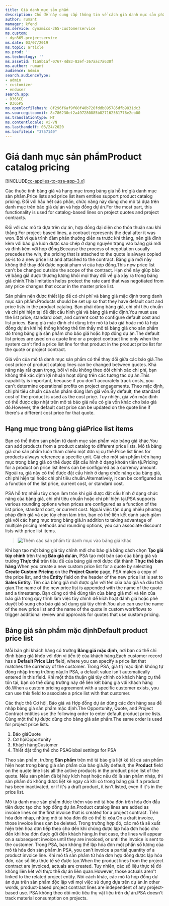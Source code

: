 ```yaml
---
title: Giá danh mục sản phẩm
description: Chủ đề này cung cấp thông tin về cách giá danh mục sản phẩm hoạt động trong Dynamics 365 Project Service Automation (PSA).
author: rumant
manager: kfend
ms.service: dynamics-365-customerservice
ms.custom:
- dyn365-projectservice
ms.date: 03/07/2019
ms.topic: article
ms.prod: ''
ms.technology: ''
ms.assetid: f1a8b1af-0767-4d83-82ef-367aac7a630f
ms.author: rumant
audience: Admin
search.audienceType:
- admin
- customizer
- enduser
search.app:
- D365CE
- D365PS
ms.openlocfilehash: 8f296f6af9f60f40b726fddb095785dfb9831dc3
ms.sourcegitcommit: 8c786230ef2a497280885b827162561776e2eb00
ms.translationtype: HT
ms.contentlocale: vi-VN
ms.lasthandoff: 03/24/2020
ms.locfileid: "3757140"
---
```

# <a name="product-catalog-pricing"></a><span data-ttu-id="77b16-103">Giá danh mục sản phẩm</span><span class="sxs-lookup"><span data-stu-id="77b16-103">Product catalog pricing</span></span> 

[!INCLUDE[cc-applies-to-psa-app-3.x](../includes/cc-applies-to-psa-app-3x.md)]


<span data-ttu-id="77b16-104">Các thuộc tính bảng giá và hạng mục trong bảng giá hỗ trợ giá danh mục sản phẩm.</span><span class="sxs-lookup"><span data-stu-id="77b16-104">Price lists and price list item entities support product catalog pricing.</span></span> <span data-ttu-id="77b16-105">Đối với hầu hết các phần, chức năng này dùng cho mô tả dựa trên danh mục trên báo giá dự án và hợp đồng dự án.</span><span class="sxs-lookup"><span data-stu-id="77b16-105">For the most part, this functionality is used for catalog-based lines on project quotes and project contracts.</span></span>

<span data-ttu-id="77b16-106">Đối với các mô tả dựa trên dự án, hợp đồng đại diện cho thỏa thuận sau khi thắng.</span><span class="sxs-lookup"><span data-stu-id="77b16-106">For project-based lines, a contract represents the deal after it was won.</span></span> <span data-ttu-id="77b16-107">Bởi vì quá trình đàm phán thường diễn ra trước khi thắng, nên giá đính kèm với báo giá luôn được sao chép ở dạng nguyên trạng vào bảng giá mới và đính kèm với hợp đồng.</span><span class="sxs-lookup"><span data-stu-id="77b16-107">Because the process of negotiation usually precedes the win, the pricing that is attached to the quote is always copied as-is to a new price list and attached to the contract.</span></span> <span data-ttu-id="77b16-108">Bảng giá mới này không thể thay đổi được ngoài phạm vi của hợp đồng.</span><span class="sxs-lookup"><span data-stu-id="77b16-108">This new price list can't be changed outside the scope of the contract.</span></span> <span data-ttu-id="77b16-109">Hạn chế này giúp bảo vệ bảng giá được thương lượng khỏi mọi thay đổi về giá xảy ra trong bảng giá chính.</span><span class="sxs-lookup"><span data-stu-id="77b16-109">This limitation helps protect the rate card that was negotiated from any price changes that occur in the master price list.</span></span>

<span data-ttu-id="77b16-110">Sản phẩm nên được thiết lập để có chi phí và bảng giá mặc định trong danh mục sản phẩm.</span><span class="sxs-lookup"><span data-stu-id="77b16-110">Products should be set up so that they have default cost and price lists in the product catalog.</span></span> <span data-ttu-id="77b16-111">Bạn phải dùng bảng giá, chi phí tiêu chuẩn và chi phí hiện tại để đặt cấu hình giá và bảng giá mặc định.</span><span class="sxs-lookup"><span data-stu-id="77b16-111">You must use the list price, standard cost, and current cost to configure default cost and list prices.</span></span> <span data-ttu-id="77b16-112">Bảng giá mặc định chỉ dùng trên mô tả báo giá hoặc mô tả hợp đồng dự án khi hệ thống không thể tìm thấy mô tả bảng giá cho sản phẩm đó trong bảng giá sản phẩm cho báo giá hoặc hợp đồng dự án.</span><span class="sxs-lookup"><span data-stu-id="77b16-112">The default list prices are used on a quote line or a project contract line only when the system can't find a price list line for that product in the product price list for the quote or project contract.</span></span>

<span data-ttu-id="77b16-113">Giá vốn của mô tả danh mục sản phẩm có thể thay đổi giữa các báo giá.</span><span class="sxs-lookup"><span data-stu-id="77b16-113">The cost price of product catalog lines can be changed between quotes.</span></span> <span data-ttu-id="77b16-114">Khả năng này rất quan trọng, bởi vì nếu không theo dõi chính xác chi phí, bạn không thể xác định lợi nhuận hoạt động trên các tương tác dự án.</span><span class="sxs-lookup"><span data-stu-id="77b16-114">This capability is important, because if you don't accurately track costs, you can't determine operational profits on project engagements.</span></span> <span data-ttu-id="77b16-115">Theo mặc định, chi phí tiêu chuẩn của sản phẩm dùng làm giá vốn.</span><span class="sxs-lookup"><span data-stu-id="77b16-115">By default, the standard cost of the product is used as the cost price.</span></span> <span data-ttu-id="77b16-116">Tuy nhiên, giá vốn mặc định có thể được cập nhật trên mô tả báo giá nếu có giá vốn khác cho báo giá đó.</span><span class="sxs-lookup"><span data-stu-id="77b16-116">However, the default cost price can be updated on the quote line if there's a different cost price for that quote.</span></span>

## <a name="price-list-items"></a><span data-ttu-id="77b16-117">Hạng mục trong bảng giá</span><span class="sxs-lookup"><span data-stu-id="77b16-117">Price list items</span></span>

<span data-ttu-id="77b16-118">Bạn có thể thêm sản phẩm từ danh mục sản phẩm vào bảng giá khác.</span><span class="sxs-lookup"><span data-stu-id="77b16-118">You can add products from a product catalog to different price lists.</span></span> <span data-ttu-id="77b16-119">Mô tả bảng giá cho sản phẩm luôn tham chiếu một đơn vị cụ thể.</span><span class="sxs-lookup"><span data-stu-id="77b16-119">Price list lines for products always reference a specific unit.</span></span> <span data-ttu-id="77b16-120">Giá cho một sản phẩm trên hạng mục trong bảng giá có thể được đặt cấu hình ở dạng khoản tiền tệ.</span><span class="sxs-lookup"><span data-stu-id="77b16-120">Pricing for a product on price list items can be configured as a currency amount.</span></span> <span data-ttu-id="77b16-121">Ngoài ra, giá này có thể được đặt cấu hình ở dạng chức năng của bảng giá, chi phí hiện tại hoặc chi phí tiêu chuẩn.</span><span class="sxs-lookup"><span data-stu-id="77b16-121">Alternatively, it can be configured as a function of the list price, current cost, or standard cost.</span></span>

<span data-ttu-id="77b16-122">PSA hỗ trợ nhiều tùy chọn làm tròn khi giá được đặt cấu hình ở dạng chức năng của bảng giá, chi phí tiêu chuẩn hoặc chi phí hiện tại.</span><span class="sxs-lookup"><span data-stu-id="77b16-122">PSA supports various rounding options when prices are configured as a function of the list price, standard cost, or current cost.</span></span> <span data-ttu-id="77b16-123">Ngoài việc tận dụng nhiều phương pháp định giá và các tùy chọn làm tròn, bạn có thể liên kết danh sách giảm giá với các hạng mục trong bảng giá.</span><span class="sxs-lookup"><span data-stu-id="77b16-123">In addition to taking advantage of multiple pricing methods and rounding options, you can associate discount lists with price list items.</span></span> 

> ![Thêm các sản phẩm từ danh mục vào bảng giá khác](media/basic-guide-16.png)

<span data-ttu-id="77b16-125">Khi bạn tạo một bảng giá tùy chỉnh mới cho báo giá bằng cách chọn **Tạo giá tùy chỉnh** trên trang **Báo giá dự án**, PSA tạo một bản sao của bảng giá và trường **Thực thể** trên tiêu đề của bảng giá mới được đặt thành **Thực thể bán hàng**.</span><span class="sxs-lookup"><span data-stu-id="77b16-125">When you create a new custom price list for a quote by selecting **Create Custom Pricing** on the **Project Quote** page, PSA makes a copy of the price list, and the **Entity** field on the header of the new price list is set to **Sales Entity**.</span></span> <span data-ttu-id="77b16-126">Tên của bảng giá mới được gắn với tên của báo giá và dấu thời gian.</span><span class="sxs-lookup"><span data-stu-id="77b16-126">The name of the new price list is appended with the name of the quote and a timestamp.</span></span> <span data-ttu-id="77b16-127">Bạn cũng có thể dùng tên của bảng giá mới và tên của báo giá trong quy trình làm việc tùy chỉnh để kích hoạt đánh giá hoặc phê duyệt bổ sung cho báo giá sử dụng giá tùy chỉnh.</span><span class="sxs-lookup"><span data-stu-id="77b16-127">You also can use the name of the new price list and the name of the quote in custom workflows to trigger additional review and approvals for quotes that use custom pricing.</span></span>

 
## <a name="default-product-price-list"></a><span data-ttu-id="77b16-128">Bảng giá sản phẩm mặc định</span><span class="sxs-lookup"><span data-stu-id="77b16-128">Default product price list</span></span>
<span data-ttu-id="77b16-129">Mỗi bản ghi khách hàng có trường **Bảng giá mặc định**, nơi bạn có thể chỉ định bảng giá khớp với đơn vị tiền tệ của khách hàng.</span><span class="sxs-lookup"><span data-stu-id="77b16-129">Each customer record has a **Default Price List** field, where you can specify a price list that matches the currency of the customer.</span></span> <span data-ttu-id="77b16-130">Trong PSA, giá trị mặc định không tự động nhập trong trường này.</span><span class="sxs-lookup"><span data-stu-id="77b16-130">In PSA, a default value isn't automatically entered in this field.</span></span> <span data-ttu-id="77b16-131">Khi một thỏa thuận giá tùy chỉnh có khách hàng cụ thể tồn tại, bạn có thể dùng trường này để liên kết bảng giá với khách hàng đó.</span><span class="sxs-lookup"><span data-stu-id="77b16-131">When a custom pricing agreement with a specific customer exists, you can use this field to associate a price list with that customer.</span></span>

<span data-ttu-id="77b16-132">Các thực thể Cơ hội, Báo giá và Hợp đồng dự án dùng các đơn hàng sau để nhập bảng giá sản phẩm mặc định.</span><span class="sxs-lookup"><span data-stu-id="77b16-132">The Opportunity, Quote, and Project Contract entities use the following order to enter default product price lists.</span></span> <span data-ttu-id="77b16-133">Cùng một thứ tự được dùng cho bảng giá sản phẩm.</span><span class="sxs-lookup"><span data-stu-id="77b16-133">The same order is used for project price lists.</span></span>

1.  <span data-ttu-id="77b16-134">Báo giá</span><span class="sxs-lookup"><span data-stu-id="77b16-134">Quote</span></span>
2.  <span data-ttu-id="77b16-135">Cơ hội</span><span class="sxs-lookup"><span data-stu-id="77b16-135">Opportunity</span></span>
3.  <span data-ttu-id="77b16-136">Khách hàng</span><span class="sxs-lookup"><span data-stu-id="77b16-136">Customer</span></span>
4.  <span data-ttu-id="77b16-137">Thiết đặt tổng thể cho PSA</span><span class="sxs-lookup"><span data-stu-id="77b16-137">Global settings for PSA</span></span>

<span data-ttu-id="77b16-138">Theo sản phẩm, trường **Sản phẩm** trên mô tả báo giá liệt kê tất cả sản phẩm hiện hoạt trong bảng giá sản phẩm của báo giá.</span><span class="sxs-lookup"><span data-stu-id="77b16-138">By default, the **Product** field on the quote line lists all the active products in the product price list of the quote.</span></span> <span data-ttu-id="77b16-139">Nếu sản phẩm đã bị hủy kích hoạt hoặc nếu đó là sản phẩm nháp, thì sản phẩm đó không được liệt kê ngay cả khi có trong bảng giá.</span><span class="sxs-lookup"><span data-stu-id="77b16-139">If a product has been inactivated, or if it's a draft product, it isn't listed, even if it's in the price list.</span></span> 

<span data-ttu-id="77b16-140">Mô tả danh mục sản phẩm được thêm vào mô tả hóa đơn trên hóa đơn đầu tiên được tạo cho hợp đồng dự án.</span><span class="sxs-lookup"><span data-stu-id="77b16-140">Product catalog lines are added as invoice lines on the first invoice that is created for a project contract.</span></span> <span data-ttu-id="77b16-141">Trên hóa đơn nháp, những mô tả hóa đơn đó có thể bị xóa.</span><span class="sxs-lookup"><span data-stu-id="77b16-141">On a draft invoice, those invoice lines can be deleted.</span></span> <span data-ttu-id="77b16-142">Trong trường hợp đó, các mô tả sẽ xuất hiện trên hóa đơn tiếp theo cho đến khi chúng được lập hóa đơn hoặc cho đến khi hóa đơn được gửi đến khách hàng.</span><span class="sxs-lookup"><span data-stu-id="77b16-142">In that case, the lines will appear on a subsequent invoice until they are invoiced, or until the invoice is sent to the customer.</span></span> <span data-ttu-id="77b16-143">Trong PSA, bạn không thể lập hóa đơn một phần số lượng của mô tả hóa đơn sản phẩm.</span><span class="sxs-lookup"><span data-stu-id="77b16-143">In PSA, you can't invoice a partial quantity of a product invoice line.</span></span> <span data-ttu-id="77b16-144">Khi mô tả sản phẩm từ hóa đơn hợp đồng được lập hóa đơn, các số liệu thực tế sẽ được tạo.</span><span class="sxs-lookup"><span data-stu-id="77b16-144">When the product lines from the project contract are invoiced, actuals are created.</span></span> <span data-ttu-id="77b16-145">Tuy nhiên, các số liệu thực tế đó không liên kết với thực thể dự án liên quan.</span><span class="sxs-lookup"><span data-stu-id="77b16-145">However, those actuals aren't linked to the related project entity.</span></span> <span data-ttu-id="77b16-146">Nói cách khác, các mô tả hợp đồng dự án dựa trên sản phẩm độc lập với mọi việc sử dụng dựa trên dự án.</span><span class="sxs-lookup"><span data-stu-id="77b16-146">In other words, product-based project contract lines are independent of any project-based use.</span></span> <span data-ttu-id="77b16-147">PSA không theo dõi mức tiêu thụ vật liệu trên dự án.</span><span class="sxs-lookup"><span data-stu-id="77b16-147">PSA doesn't track material consumption on projects.</span></span>
